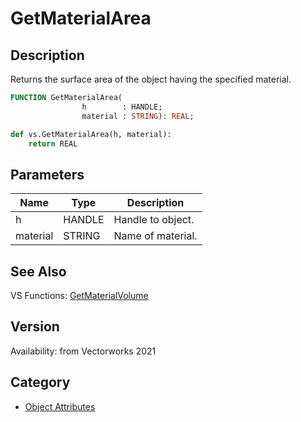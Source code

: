 # GetMaterialArea

## Description
Returns the surface area of the object having the specified material.

```pascal
FUNCTION GetMaterialArea(
				h        : HANDLE;
				material : STRING): REAL;
```

```python
def vs.GetMaterialArea(h, material):
    return REAL
```

## Parameters
|Name|Type|Description|
|---|---|---|
|h|HANDLE|Handle to object.|
|material|STRING|Name of material.|

## See Also
VS Functions:
[GetMaterialVolume](GetMaterialVolume.md)

## Version
Availability: from Vectorworks 2021

## Category
* [Object Attributes](../Categories/Object%20Attributes.md)

